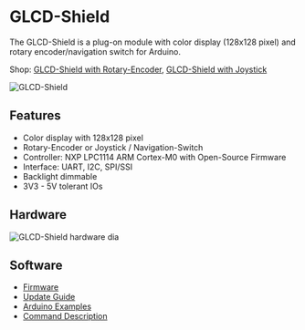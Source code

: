 # GLCD-Shield
The GLCD-Shield is a plug-on module with color display (128x128 pixel) and rotary encoder/navigation switch for Arduino.

Shop:
[GLCD-Shield with Rotary-Encoder](http://www.watterott.com/en/Arduino-GLCD-Shield), 
[GLCD-Shield with Joystick](http://www.watterott.com/en/Arduino-GLCD-Shield-Joystick)

![GLCD-Shield](https://raw.github.com/watterott/GLCD-Shield/master/img/glcd-shield.jpg)


## Features
* Color display with 128x128 pixel
* Rotary-Encoder or Joystick / Navigation-Switch
* Controller: NXP LPC1114 ARM Cortex-M0 with Open-Source Firmware
* Interface: UART, I2C, SPI/SSI
* Backlight dimmable
* 3V3 - 5V tolerant IOs


## Hardware
![GLCD-Shield hardware dia](https://raw.github.com/watterott/GLCD-Shield/master/img/hw_dia.png)


## Software
* [Firmware](https://github.com/watterott/MI0283QT-Adapter/tree/master/fw)
* [Update Guide](https://github.com/watterott/MI0283QT-Adapter/tree/master/fw/update_guide)
* [Arduino Examples](https://github.com/watterott/MI0283QT-Adapter/tree/master/fw/examples)
* [Command Description](https://github.com/watterott/MI0283QT-Adapter/tree/master/fw/docu)
